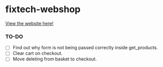 # fixtech-webshop

[View the website here!](https://fix-tech.000webhostapp.com/)

### TO-DO

- [ ] Find out why form is not being passed correctly inside get_products.
- [ ] Clear cart on checkout.
- [ ] Move deleting from basket to checkout.